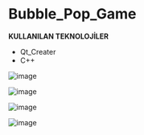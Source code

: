 # Bubble_Pop_Game
**KULLANILAN TEKNOLOJİLER**
* Qt_Creater
* C++

![image](https://user-images.githubusercontent.com/59871974/155897261-cff63f87-5c46-45c0-bc4b-3702783ed4ec.png)

![image](https://user-images.githubusercontent.com/59871974/155897311-d6c441ce-5701-4266-a566-7f44bb14481b.png)

![image](https://user-images.githubusercontent.com/59871974/155897333-c699acea-feca-4ac9-82b5-7e0534ebce58.png)

![image](https://user-images.githubusercontent.com/59871974/155897355-1a3f6f5f-a02f-49c5-b92e-e854040d7f45.png)
